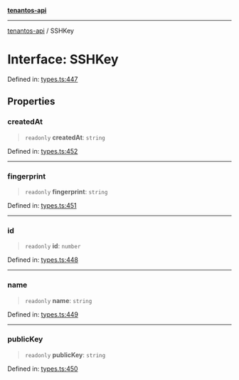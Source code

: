 [**tenantos-api**](../README.md)

***

[tenantos-api](../globals.md) / SSHKey

# Interface: SSHKey

Defined in: [types.ts:447](https://github.com/shadmanZero/tenantos-api/blob/50bbdae310005a0ca12345f143ddaf8ea2b8ce90/src/types.ts#L447)

## Properties

### createdAt

> `readonly` **createdAt**: `string`

Defined in: [types.ts:452](https://github.com/shadmanZero/tenantos-api/blob/50bbdae310005a0ca12345f143ddaf8ea2b8ce90/src/types.ts#L452)

***

### fingerprint

> `readonly` **fingerprint**: `string`

Defined in: [types.ts:451](https://github.com/shadmanZero/tenantos-api/blob/50bbdae310005a0ca12345f143ddaf8ea2b8ce90/src/types.ts#L451)

***

### id

> `readonly` **id**: `number`

Defined in: [types.ts:448](https://github.com/shadmanZero/tenantos-api/blob/50bbdae310005a0ca12345f143ddaf8ea2b8ce90/src/types.ts#L448)

***

### name

> `readonly` **name**: `string`

Defined in: [types.ts:449](https://github.com/shadmanZero/tenantos-api/blob/50bbdae310005a0ca12345f143ddaf8ea2b8ce90/src/types.ts#L449)

***

### publicKey

> `readonly` **publicKey**: `string`

Defined in: [types.ts:450](https://github.com/shadmanZero/tenantos-api/blob/50bbdae310005a0ca12345f143ddaf8ea2b8ce90/src/types.ts#L450)
